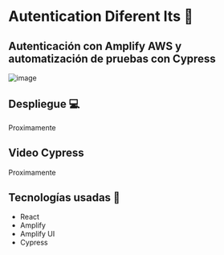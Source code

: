 # Autentication Diferent Its :closed_lock_with_key:

Autenticación con Amplify AWS y automatización de pruebas con Cypress
-
![image](https://user-images.githubusercontent.com/71676082/203675654-1e81524c-dfb5-4782-8d37-9eb7a4a6ab06.png)

Despliegue :computer:
-

Proximamente

Video Cypress
-

Proximamente

Tecnologías usadas :pushpin:
-
- React
- Amplify
- Amplify UI
- Cypress
